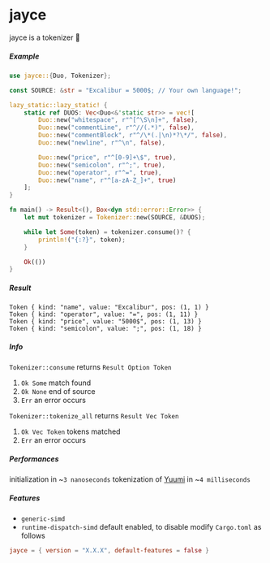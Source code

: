 # jayce

jayce is a tokenizer 🌌

##### Example

```rust
use jayce::{Duo, Tokenizer};

const SOURCE: &str = "Excalibur = 5000$; // Your own language!";

lazy_static::lazy_static! {
    static ref DUOS: Vec<Duo<&'static str>> = vec![
        Duo::new("whitespace", r"^[^\S\n]+", false),
        Duo::new("commentLine", r"^//(.*)", false),
        Duo::new("commentBlock", r"^/\*(.|\n)*?\*/", false),
        Duo::new("newline", r"^\n", false),

        Duo::new("price", r"^[0-9]+\$", true),
        Duo::new("semicolon", r"^;", true),
        Duo::new("operator", r"^=", true),
        Duo::new("name", r"^[a-zA-Z_]+", true)
    ];
}

fn main() -> Result<(), Box<dyn std::error::Error>> {
    let mut tokenizer = Tokenizer::new(SOURCE, &DUOS);

    while let Some(token) = tokenizer.consume()? {
        println!("{:?}", token);
    }

    Ok(())
}
```

##### Result

```rust,ignore
Token { kind: "name", value: "Excalibur", pos: (1, 1) }
Token { kind: "operator", value: "=", pos: (1, 11) }
Token { kind: "price", value: "5000$", pos: (1, 13) }
Token { kind: "semicolon", value: ";", pos: (1, 18) }
```

##### Info

`Tokenizer::consume` returns `Result Option Token`

1. `Ok Some` match found
2. `Ok None` end of source
3. `Err` an error occurs

`Tokenizer::tokenize_all` returns `Result Vec Token`

1. `Ok Vec Token` tokens matched
2. `Err` an error occurs

##### Performances

initialization in ~`3 nanoseconds`
tokenization of [Yuumi](https://github.com/AuracleTech/yuumi) in ~`4 milliseconds`

##### Features

- `generic-simd`
- `runtime-dispatch-simd` default enabled, to disable modify `Cargo.toml` as follows

```toml
jayce = { version = "X.X.X", default-features = false }
```
